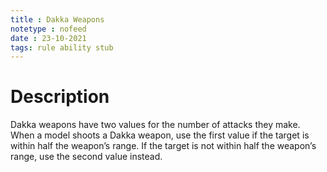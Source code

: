 ```yaml
---
title : Dakka Weapons
notetype : nofeed
date : 23-10-2021
tags: rule ability stub
---
```


# Description
Dakka weapons have two values for the number of attacks they make. When a model shoots a Dakka weapon, use the first value if the target is within half the weapon’s range. If the target is not within half the weapon’s range, use the second value instead.